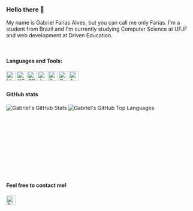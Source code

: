 ### Hello there 👋

My name is Gabriel Farias Alves, but you can call me only Farias. I'm a student from Brazil and I'm currently studying Computer Science at UFJF and web development at Driven Education.

<br />

#### Languages and Tools:
<img align="left" alt="Visual Studio Code" height="25px" src="https://img.shields.io/badge/Visual_Studio_Code-0078D4?style=for-the-badge&logo=visual%20studio%20code&logoColor=white" />
<img align="left" alt="HTML5" height="25px" src="https://img.shields.io/badge/HTML5-E34F26?style=for-the-badge&logo=html5&logoColor=white" />
<img align="left" alt="CSS3" height="25px" src="https://img.shields.io/badge/CSS3-1572B6?style=for-the-badge&logo=css3&logoColor=white" />
<img align="left" alt="Javascript" height="25px" src="https://img.shields.io/badge/JavaScript-323330?style=for-the-badge&logo=javascript&logoColor=F7DF1E" />
<img align="left" alt="C" height="25px" src="https://img.shields.io/badge/C-00599C?style=for-the-badge&logo=c&logoColor=white" />
<img align="left" alt="C++" height="25px" src="https://img.shields.io/badge/C%2B%2B-00599C?style=for-the-badge&logo=c%2B%2B&logoColor=white" />
<img align="left" alt="Arduino" height="25px" src="https://img.shields.io/badge/Arduino-00979D?style=for-the-badge&logo=Arduino&logoColor=white" />

<br />
<br />

#### GitHub stats
<img align="left" alt="Gabriel's GitHub Stats" src="https://github-readme-stats.vercel.app/api?username=farias-77&show_icons=true&hide_border=true" />
<img align="left" alt="Gabriel's GitHub Top Languages" src="https://github-readme-stats.vercel.app/api/top-langs/?username=farias-77" />

<br/><br/><br/><br/><br/><br/><br/><br/><br/><br/><br/>

#### Feel free to contact me!
<img align="left" alt="Gmail" height="25px" src="https://img.shields.io/badge/Gmail-D14836?style=for-the-badge&logo=gmail&logoColor=white" />
